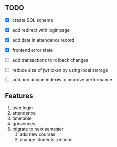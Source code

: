 ## TODO

- [x] create SQL schema
- [x] add redirect with login page
- [x] add date in attendence record
- [x] frontend error state

- [ ] add transactions to rollback changes
- [ ] reduce size of jwt token by using local storage
- [ ] add non unique indexes to improve performance

## Features

1. user login
1. attendence
1. timetable
1. grievences
1. migrate to next semester
    1. add new courses
    1. change students sections
